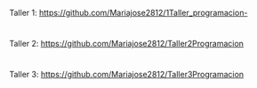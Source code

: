 Taller 1:
https://github.com/Mariajose2812/1Taller_programacion-
#
Taller 2:
https://github.com/Mariajose2812/Taller2Programacion
#
Taller 3:
https://github.com/Mariajose2812/Taller3Programacion
